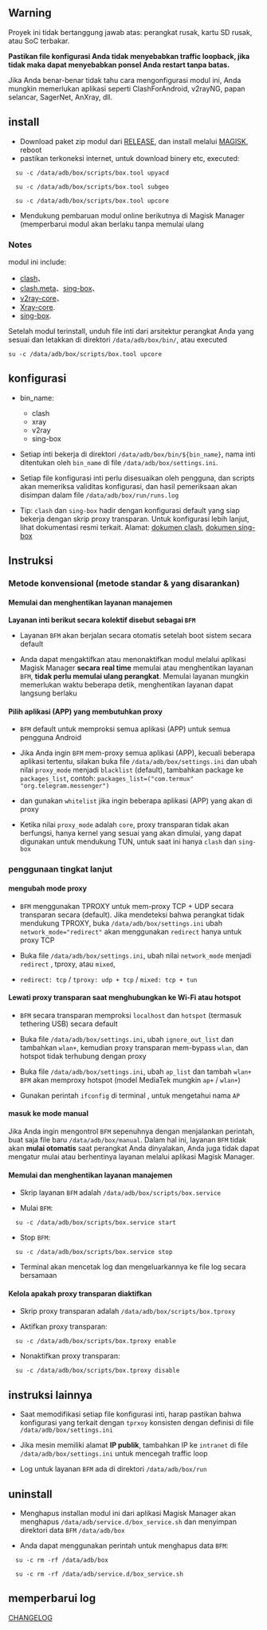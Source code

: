## Warning
Proyek ini tidak bertanggung jawab atas: perangkat rusak, kartu SD rusak, atau SoC terbakar.

**Pastikan file konfigurasi Anda tidak menyebabkan traffic loopback, jika tidak maka dapat menyebabkan ponsel Anda restart tanpa batas.**

Jika Anda benar-benar tidak tahu cara mengonfigurasi modul ini, Anda mungkin memerlukan aplikasi seperti ClashForAndroid, v2rayNG, papan selancar, SagerNet, AnXray, dll.

## install
- Download paket zip modul dari [RELEASE](https://github.com/taamarin/Box4Magisk/releases), dan install melalui [MAGISK](https://github.com/topjohnwu/Magisk), reboot
- pastikan terkoneksi internet, untuk download binery etc, executed:
```shell
  su -c /data/adb/box/scripts/box.tool upyacd
```
```shell
  su -c /data/adb/box/scripts/box.tool subgeo
```
```shell
  su -c /data/adb/box/scripts/box.tool upcore
```

- Mendukung pembaruan modul online berikutnya di Magisk Manager (memperbarui modul akan berlaku tanpa memulai ulang

### Notes
modul ini include:
 - [clash](https://github.com/Dreamacro/clash)、
 - [clash.meta](https://github.com/MetaCubeX/Clash.Meta)、[sing-box](https://github.com/SagerNet/sing-box)、
 - [v2ray-core](https://github.com/v2fly/v2ray-core)、
 - [Xray-core](https://github.com/XTLS/Xray-core).
 - [sing-box]().
  
Setelah modul terinstall, unduh file inti dari arsitektur perangkat Anda yang sesuai dan letakkan di direktori `/data/adb/box/bin/`, atau executed

```shell
su -c /data/adb/box/scripts/box.tool upcore
```

## konfigurasi
- bin_name:
  - clash
  - xray
  - v2ray
  - sing-box

- Setiap inti bekerja di direktori `/data/adb/box/bin/${bin_name}`, nama inti ditentukan oleh `bin_name` di file `/data/adb/box/settings.ini`.

- Setiap file konfigurasi inti perlu disesuaikan oleh pengguna, dan scripts akan memeriksa validitas konfigurasi, dan hasil pemeriksaan akan disimpan dalam file `/data/adb/box/run/runs.log`

- Tip: `clash` dan `sing-box` hadir dengan konfigurasi default yang siap bekerja dengan skrip proxy transparan. Untuk konfigurasi lebih lanjut, lihat dokumentasi resmi terkait. Alamat: [dokumen clash](https://github.com/Dreamacro/clash/wiki/configuration), [dokumen sing-box](https://sing-box.sagernet.org/configuration/outbound/)


## Instruksi
### Metode konvensional (metode standar & yang disarankan)
#### Memulai dan menghentikan layanan manajemen

**Layanan inti berikut secara kolektif disebut sebagai `BFM`**
- Layanan `BFM` akan berjalan secara otomatis setelah boot sistem secara default

- Anda dapat mengaktifkan atau menonaktifkan modul melalui aplikasi Magisk Manager **secara real time** memulai atau menghentikan layanan `BFM`, **tidak perlu memulai ulang perangkat**. Memulai layanan mungkin memerlukan waktu beberapa detik, menghentikan layanan dapat langsung berlaku

#### Pilih aplikasi (APP) yang membutuhkan proxy

- `BFM` default untuk memproksi semua aplikasi (APP) untuk semua pengguna Android

- Jika Anda ingin `BFM` mem-proxy semua aplikasi (APP), kecuali beberapa aplikasi tertentu, silakan buka file `/data/adb/box/settings.ini` dan ubah nilai `proxy_mode` menjadi `blacklist` (default), tambahkan package ke `packages_list`, contoh: `packages_list=("com.termux" "org.telegram.messenger")`
- dan gunakan `whitelist` jika ingin beberapa aplikasi (APP) yang akan di proxy

- Ketika nilai `proxy_mode` adalah `core`, proxy transparan tidak akan berfungsi, hanya kernel yang sesuai yang akan dimulai, yang dapat digunakan untuk mendukung TUN, untuk saat ini hanya `clash` dan `sing-box`

### penggunaan tingkat lanjut
#### mengubah mode proxy

- `BFM` menggunakan TPROXY untuk mem-proxy TCP + UDP secara transparan secara (default). Jika mendeteksi bahwa perangkat tidak mendukung TPROXY, buka `/data/adb/box/settings.ini` ubah `network_mode="redirect"` akan menggunakan `redirect` hanya untuk proxy TCP

- Buka file `/data/adb/box/settings.ini`, ubah nilai `network_mode` menjadi `redirect` , tproxy, atau `mixed`,
- `redirect: tcp` / `tproxy: udp + tcp` / `mixed: tcp + tun`

#### Lewati proxy transparan saat menghubungkan ke Wi-Fi atau hotspot
- `BFM` secara transparan memproksi `localhost` dan `hotspot` (termasuk tethering USB) secara default

- Buka file `/data/adb/box/settings.ini`, ubah `ignore_out_list` dan tambahkan `wlan+`, kemudian proxy transparan mem-bypass `wlan`, dan hotspot tidak terhubung dengan proxy

- Buka file `/data/adb/box/settings.ini`, ubah `ap_list` dan tambah `wlan+` `BFM` akan memproxy hotspot (model MediaTek mungkin `ap+` / `wlan+`)

- Gunakan perintah `ifconfig` di terminal , untuk mengetahui nama `AP`

#### masuk ke mode manual

Jika Anda ingin mengontrol `BFM` sepenuhnya dengan menjalankan perintah, buat saja file baru `/data/adb/box/manual`. Dalam hal ini, layanan `BFM` tidak akan **mulai otomatis** saat perangkat Anda dinyalakan, Anda juga tidak dapat mengatur mulai atau berhentinya layanan melalui aplikasi Magisk Manager.

#### Memulai dan menghentikan layanan manajemen

- Skrip layanan `BFM` adalah `/data/adb/box/scripts/box.service`

- Mulai `BFM`:
```shell
  su -c /data/adb/box/scripts/box.service start
```
- Stop `BFM`:
```shell
  su -c /data/adb/box/scripts/box.service stop
```

- Terminal akan mencetak log dan mengeluarkannya ke file log secara bersamaan

#### Kelola apakah proxy transparan diaktifkan

- Skrip proxy transparan adalah `/data/adb/box/scripts/box.tproxy`

- Aktifkan proxy transparan:
```shell
  su -c /data/adb/box/scripts/box.tproxy enable
```

- Nonaktifkan proxy transparan:
```shell
  su -c /data/adb/box/scripts/box.tproxy disable
```

## instruksi lainnya

- Saat memodifikasi setiap file konfigurasi inti, harap pastikan bahwa konfigurasi yang terkait dengan `tprxoy` konsisten dengan definisi di file `/data/adb/box/settings.ini`

- Jika mesin memiliki alamat **IP publik**, tambahkan IP ke `intranet` di file `/data/adb/box/settings.ini` untuk mencegah traffic loop

- Log untuk layanan `BFM` ada di direktori `/data/adb/box/run`


## uninstall

- Menghapus installan modul ini dari aplikasi Magisk Manager akan menghapus `/data/adb/service.d/box_service.sh` dan menyimpan direktori data `BFM` `/data/adb/box`

- Anda dapat menggunakan perintah untuk menghapus data `BFM`: 
```shell
  su -c rm -rf /data/adb/box
```
```shell
  su -c rm -rf /data/adb/service.d/box_service.sh
```

## memperbarui log
[CHANGELOG](CHANGELOG.md)
